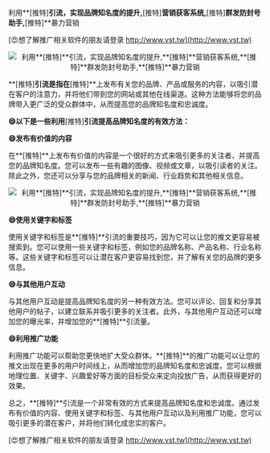 利用**[推特]**引流，实现品牌知名度的提升,**[推特]**营销获客系统,**[推特]**群发防封号助手,**[推特]**暴力营销

[😍想了解推广相关软件的朋友请登录 http://www.vst.tw](http://www.vst.tw)

 <center><img src="https://vst.tw/MP4/tuiguang/png/6.png" alt="利用**[推特]**引流，实现品牌知名度的提升,**[推特]**营销获客系统,**[推特]**群发防封号助手,**[推特]**暴力营销"></center>

**[推特]**引流是指在**[推特]**上发布有关您的品牌、产品或服务的内容，以吸引潜在客户的注意力，并将他们带到您的网站或其他在线渠道。这种方法能够将您的品牌带入更广泛的受众群体中，从而提高您的品牌知名度和忠诚度。

**😄以下是一些利用**[推特]**引流提高品牌知名度的有效方法：**

**😄发布有价值的内容**

在**[推特]**上发布有价值的内容是一个很好的方式来吸引更多的关注者，并提高您的品牌知名度。您可以发布一些有趣的图像、视频或文章，以吸引读者的关注。除此之外，您还可以分享与您的品牌相关的新闻、行业趋势和其他相关信息。

 <center><img src="https://vst.tw/MP4/tuiguang/png/2.png" alt="利用**[推特]**引流，实现品牌知名度的提升,**[推特]**营销获客系统,**[推特]**群发防封号助手,**[推特]**暴力营销"></center>

**😄使用关键字和标签**

使用关键字和标签是**[推特]**引流的重要技巧，因为它可以让您的推文更容易被搜索到。您可以使用一些关键字和标签，例如您的品牌名称、产品名称、行业名称等。这些关键字和标签可以让潜在客户更容易找到您，并了解有关您的品牌的更多信息。

**😄与其他用户互动**

与其他用户互动是提高品牌知名度的另一种有效方法。您可以评论、回复和分享其他用户的帖子，以建立联系并吸引更多的关注者。此外，与其他用户互动还可以增加您的曝光率，并增加您的**[推特]**引流量。

**😄利用推广功能**

利用推广功能可以帮助您更快地扩大受众群体。**[推特]**的推广功能可以让您的推文出现在更多的用户时间线上，从而增加您的品牌知名度和忠诚度。您可以根据地理位置、关键字、兴趣爱好等方面的目标受众来定向投放广告，从而获得更好的效果。

总之，**[推特]**引流是一个非常有效的方式来提高品牌知名度和忠诚度。通过发布有价值的内容、使用关键字和标签、与其他用户互动以及利用推广功能，您可以吸引更多的潜在客户，并将他们转化成忠实的客户。

[😍想了解推广相关软件的朋友请登录 http://www.vst.tw](http://www.vst.tw)



